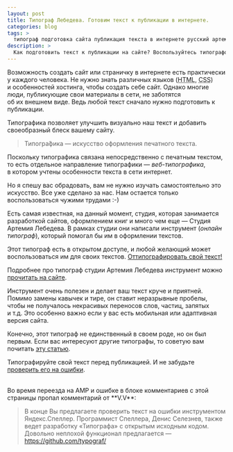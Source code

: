 ```yaml
---
layout: post
title: Типограф Лебедева. Готовим текст к публикации в интернете.
categories: blog
tags: >
  типограф подготовка сайта публикация текста в интернете русский артемия лебедева статьи публикации
description: >
  Как подготовить текст к публикации на сайте? Воспользуйтесь типографом студии Артемия Лебедева! Русский типограф онлайн.
---
```


Возможность создать сайт или страничку в интернете есть практически у каждого человека. Не нужно знать различных языков (<abbr title="HyperText Markup Language">HTML</abbr>, <abbr title="Cascading Style Sheets">CSS</abbr>) и особенностей хостинга, чтобы создать себе сайт. Однако многие люди, публикующие свои материалы в сети, не заботятся об их внешнем виде. Ведь любой текст сначало нужно подготовить к публикации.

Типографика позволяет улучшить визуально наш текст и добавить своеобразный блеск вашему сайту.

> Типогра́фика — искусство оформления печатного текста.

Поскольку типографика связана непосредственно с печатным текстом, то есть отдельное направление типографики — _веб-типографика_, в котором учтены особенности текста в сети интернет.

Но я спешу вас обрадовать, вам не нужно изучать самостоятельно это искусство. Все уже сделано за нас. Нам остается только воспользоваться чужими трудами :-)

Есть самая известная, на данный момент, студия, которая занимается разработкой сайтов, оформлением книг и много чем еще — Студия Артемия Лебедева. В рамках студии они написали инструмент (_онлайн типограф_), который помогал бы им в оформлении текстов.

Этот типограф есть в открытом доступе, и любой желающий может воспользоваться им для своих текстов. <a href="http://www.artlebedev.ru/tools/typograf/" rel="nofollow">Оттипографировать свой текст!</a>

Подробнее про типограф студии Артемия Лебедева инструмент можно <a href="http://www.artlebedev.ru/tools/typograf/about/" rel="nofollow">прочитать на сайте</a>.

Инструмент очень полезен и делает ваш текст круче и приятней. Помимо замены кавычек и тире, он ставит неразрывные пробелы, чтобы не получалось некрасивых переносов слов, частиц, запятых и т.д. Это особенно важно если у вас есть мобильная или адаптивная версия сайта.

Конечно, этот типограф не единственный в своем роде, но он был первым. Если вас интересуют другие типографы, то советую вам почитать <a href="http://typograf.ru/flog/" rel="nofollow">эту статью</a>.

Типографируйте свой текст перед публикацией. И не забудьте <a href="https://tech.yandex.ru/speller/" rel="nofollow">проверить его на ошибки</a>.

<br>
Во время переезда на AMP и ошибке в блоке комментариев с этой страницы пропал комментарий от **V.V**:

> В конце Вы предлагаете проверить текст на ошибки инструментом Яндекс.Спеллер. Программист Спеллера, Денис Селезнев, также ведет разработку «Типографа» с открытым исходным кодом. Довольно неплохой функционал предлагается — https://github.com/typograf/
